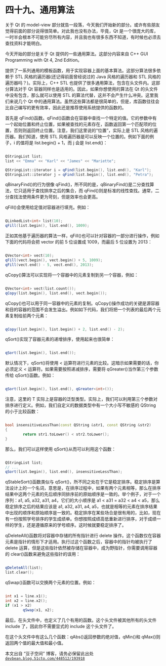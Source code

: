 # 四十九、通用算法

关于 Qt 的 model-view 部分就告一段落，今天我们开始新的部分。或许有些朋友觉得前面的部分说得很简单。对此我也没有办法，毕竟，Qt 是一个很庞大的库，一时半会根本不可能穷尽所有内容，并且我也有很多东西不知道，有时候也必须去查找资料才能明白。

今天开始的部分是关于 Qt 提供的一些通用算法。这部分内容来自 C++ GUI Programming with Qt 4, 2nd Edition。

<qtalgorithms>提供了一系列通用的模板函数，用于实现容器上面的基本算法。这部分算法很多依赖于 STL 风格的遍历器(还记得前面曾经说过的 Java 风格的遍历器和 STL 风格的遍历器吗？)。实际上，C++ STL 也提供了很多通用算法，包含在<algorithm>头文件内。这部分算法对于 Qt 容器同样也是适用的。因此，如果你想使用的算法在 Qt 的<qtalgorithms>头文件中没有包含，那么就可以使用 STL 的算法代替，这并不会产生什么冲突。这里我们来说几个 Qt 中的通用算法。虽然这些算法都是很简单的，但是，库函数往往会比自己编写的更有效率，因此还是推荐使用系统提供的函数的。</qtalgorithms></algorithm></qtalgorithms>

首先是 qFind()函数。qFind()函数会在容器中查找一个特定的值。它的参数中有一个起始位置和终止位置，如果被查找的元素存在，函数返回第一个匹配项的位置，否则则返回终止位置。注意，我们这里说的“位置”，实际上是 STL 风格的遍历器。我们知道，使用 STL 风格遍历器是可以反映一个位置的。例如下面的例子，i 的值将是 list.begin() + 1，而 j 会是 list.end()：

```cpp

QStringList list; 
list << "Emma" << "Karl" << "James" << "Mariette"; 

QStringList::iterator i = qFind(list.begin(), list.end(), "Karl"); 
QStringList::iterator j = qFind(list.begin(), list.end(), "Petra");
```

qBinaryFind()的行为很像 qFind()，所不同的是，qBinaryFind()是二分查找算法，它只适用于查找排序之后的集合，而 qFind()则是标准的线性查找。通常，二分查找法使用条件更为苛刻，但是效率也会更高。

qFill()会使用给定值对容器进行填充。例如：

```cpp

QLinkedList<int> list(10); 
qFill(list.begin(), list.end(), 1009);
```

正如其他基于遍历器的算法一样，qFill()也可以针对容器的一部分进行操作，例如下面的代码将会把 vector 的前 5 位设置成 1009，而最后 5 位设置为 2013：

```cpp

QVector<int> vect(10); 
qFill(vect.begin(), vect.begin() + 5, 1009); 
qFill(vect.end() - 5, vect.end(), 2013);
```

qCopy()算法可以实现将一个容器中的元素复制到另一个容器，例如：

```cpp

QVector<int> vect(list.count()); 
qCopy(list.begin(), list.end(), vect.begin());
```

qCopy()也可以用于同一容器中的元素的复制。qCopy()操作成功的关键是源容器和目的容器的范围不会发生溢出。例如如下代码，我们将把一个列表的最后两个元素复制给前两个元素：

```cpp

qCopy(list.begin(), list.begin() + 2, list.end() - 2);
```

qSort()实现了容器元素的递增排序，使用起来也很简单：

```cpp

qSort(list.begin(), list.end());
```

默认情况下，qSort()将使用 < 运算符进行元素的比较。这暗示如果需要的话，你必须定义 < 运算符。如果需要按照递减排序，需要将 qGreater<t>()当作第三个参数传给 qSort()函数。例如：</t>

```cpp

qSort(list.begin(), list.end(), qGreater<int>());
```

注意，这里的 T 实际上是容器的泛型类型。实际上，我们可以利用第三个参数对排序进行定义。例如，我们自定义的数据类型中有一个大小写不敏感的 QString 的小于比较函数：

```cpp

bool insensitiveLessThan(const QString &str1, const QString &str2) 
{ 
        return str1.toLower() < str2.toLower(); 
}
```

那么，我们可以这样使用 qSort()从而可以利用这个函数：

```cpp

QStringList list; 
// ... 
qSort(list.begin(), list.end(), insensitiveLessThan);
```

qStableSort()函数类似与 qSort()，所不同之处在于它是稳定排序。稳定排序是算法设计上的一个名词，意思是，在排序过程中，如果有两个元素相等，那么在排序结果中这两个元素的先后顺序同排序前的原始顺序是一致的。举个例子，对于一个序列：a1, a5, a32, a31, a4，它们的大小顺序是 a1 < a31 = a32 < a4 < a5，那么稳定排序之后的结果应该是 a1, a32, a31, a4, a5，也就是相等的元素在排序结果中出现的顺序和原始顺序是一致的。稳定排序在某些场合是很有用的，比如，现在有一份按照学号排序的学生成绩单。你想按照成绩高低重新进行排序，对于成绩一样的学生，还是遵循原来的学号顺序。这时候就要稳定排序了。

qDeleteAll()函数将对容器中存储的所有指针进行 delete 操作。这个函数仅在容器元素是指针的情形下才适用。执行过这个函数之后，容器中的指针均被执行了 delete 运算，但是这些指针依然被存储在容器中，成为野指针，你需要调用容器的 clear()函数来避免这些指针的误用：

```cpp

qDeleteAll(list); 
list.clear();
```

qSwap()函数可以交换两个元素的位置。例如：

```cpp

int x1 = line.x1(); 
int x2 = line.x2(); 
if (x1 > x2) 
        qSwap(x1, x2);
```

最后，在<qtglobal>头文件中，也定义了几个有用的函数。这个头文件被其他所有的头文件 include 了，因此你不需要显式的 include 这个头文件了。</qtglobal>

在这个头文件中有这么几个函数：qAbs()返回参数的绝对值，qMin()和 qMax()则返回两个值的最大值和最小值。

本文出自 “豆子空间” 博客，请务必保留此出处 [`devbean.blog.51cto.com/448512/193918`](http://devbean.blog.51cto.com/448512/193918)